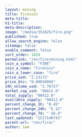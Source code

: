 ```yaml
---
layout: mining
title: Firecoin
meta-title: 
h1-title: 
meta-description: 
image: "/media/351625/fire.png"
published: true
allow_search_engine: false
sitemap: false
enable_comment: false
sort_order: 1058
permalink: "/en/fire/mining.html"
coin_a_symbol: "FIRE"
coin_a_name: "FireCoin"
coin_a_lower_case: "fire"
price_usd: "2.23172"
price_btc: "0.00018994"
24h_volume_usd: "2.76727"
market_cap_usd: "98412.0"
total_supply: "98412.0"
available_supply: "98412.0"
percent_change_1h: "0.45"
percent_change_24h: "5.12"
percent_change_7d: "-58.4"
last_updated: "1517140743"
parent-url: "/en/fire/"
author: Sam
---
```


